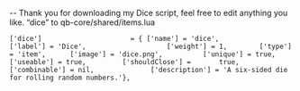-- Thank you for downloading my Dice script, feel free to edit anything you like. “dice” to qb-core/shared/items.lua



    ['dice']                      = { ['name'] = 'dice',                           ['label'] = 'Dice',                    ['weight'] = 1,        ['type'] = 'item',      ['image'] = 'dice.png',          ['unique'] = true,                     ['useable'] = true,         ['shouldClose'] =       true,             ['combinable'] = nil,              ['description'] = 'A six-sided die for rolling random numbers.'},
